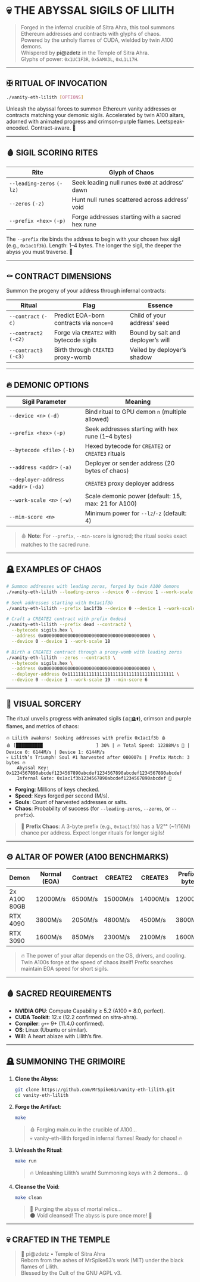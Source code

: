 # 💀 THE ABYSSAL SIGILS OF LILITH

> Forged in the infernal crucible of Sitra Ahra, this tool summons Ethereum addresses and contracts with glyphs of chaos.  
> Powered by the unholy flames of CUDA, wielded by twin A100 demons.  
> Whispered by **pi@zdetz** in the Temple of Sitra Ahra.  
> Glyphs of power: `0x1UC1F3R`, `0x5AMA3L`, `0xL1L17H`.

---

## ✠ RITUAL OF INVOCATION

```bash
./vanity-eth-lilith [OPTIONS]
```

Unleash the abyssal forces to summon Ethereum vanity addresses or contracts matching your demonic sigils. Accelerated by twin A100 altars, adorned with animated progress and crimson-purple flames. Leetspeak-encoded. Contract-aware. 💉

---

## 🩸 SIGIL SCORING RITES

| Rite                      | Glyph of Chaos                                     |
|---------------------------|---------------------------------------------------|
| `--leading-zeros` `(-lz)` | Seek leading null runes `0x00` at address’ dawn   |
| `--zeros` `(-z)`          | Hunt null runes scattered across address’ void    |
| `--prefix <hex>` `(-p)`   | Forge addresses starting with a sacred hex rune   |

The `--prefix` rite binds the address to begin with your chosen hex sigil (e.g., `0x1ac1f3b`). Length: 1–4 bytes. The longer the sigil, the deeper the abyss you must traverse. 🖤

---

## ⚰️ CONTRACT DIMENSIONS

Summon the progeny of your address through infernal contracts:

| Ritual                | Flag                                         | Essence                                      |
|-----------------------|----------------------------------------------|----------------------------------------------|
| `--contract` `(-c)`   | Predict EOA-born contracts via `nonce=0`     | Child of your address’ seed                 |
| `--contract2` `(-c2)` | Forge via `CREATE2` with bytecode sigils     | Bound by salt and deployer’s will           |
| `--contract3` `(-c3)` | Birth through `CREATE3` proxy-womb           | Veiled by deployer’s shadow                 |

---

## 🔥 DEMONIC OPTIONS

| Sigil Parameter                     | Meaning                                              |
|-------------------------------------|------------------------------------------------------|
| `--device <n>` `(-d)`               | Bind ritual to GPU demon `n` (multiple allowed)      |
| `--prefix <hex>` `(-p)`             | Seek addresses starting with hex rune (1–4 bytes)    |
| `--bytecode <file>` `(-b)`          | Hexed bytecode for `CREATE2` or `CREATE3` rituals    |
| `--address <addr>` `(-a)`           | Deployer or sender address (20 bytes of chaos)       |
| `--deployer-address <addr>` `(-da)` | `CREATE3` proxy deployer address                     |
| `--work-scale <n>` `(-w)`           | Scale demonic power (default: 15, max: 21 for A100)  |
| `--min-score <n>`                   | Minimum power for `--lz`/`-z` (default: 4)           |

> 🩸 **Note**: For `--prefix`, `--min-score` is ignored; the ritual seeks exact matches to the sacred rune.

---

## 🪦 EXAMPLES OF CHAOS

```bash
# Summon addresses with leading zeros, forged by twin A100 demons
./vanity-eth-lilith --leading-zeros --device 0 --device 1 --work-scale 18 --min-score 5

# Seek addresses starting with 0x1ac1f3b
./vanity-eth-lilith --prefix 1ac1f3b --device 0 --device 1 --work-scale 18

# Craft a CREATE2 contract with prefix 0xdead
./vanity-eth-lilith --prefix dead --contract2 \
  --bytecode sigils.hex \
  --address 0x0000000000000000000000000000000000000000 \
  --device 0 --device 1 --work-scale 18

# Birth a CREATE3 contract through a proxy-womb with leading zeros
./vanity-eth-lilith --zeros --contract3 \
  --bytecode sigils.hex \
  --address 0x0000000000000000000000000000000000000000 \
  --deployer-address 0x1111111111111111111111111111111111111111 \
  --device 0 --device 1 --work-scale 19 --min-score 6
```

---

## 💉 VISUAL SORCERY

The ritual unveils progress with animated sigils (`🩸💉🪦⚰️`), crimson and purple flames, and metrics of chaos:

```
🔥 Lilith awakens! Seeking addresses with prefix 0x1ac1f3b 🩸
🩸 [██████████                    ] 30% | 🔥 Total Speed: 12288M/s 🖤 | Device 0: 6144M/s | Device 1: 6144M/s
💀 Lilith’s Triumph! Soul #1 harvested after 000007s | Prefix Match: 3 bytes 🔥
    Abyssal Key: 0x1234567890abcdef1234567890abcdef1234567890abcdef1234567890abcdef
    Infernal Gate: 0x1ac1f3b1234567890abcdef1234567890abcdef 🖤
```

- **Forging**: Millions of keys checked.
- **Speed**: Keys forged per second (M/s).
- **Souls**: Count of harvested addresses or salts.
- **Chaos**: Probability of success (for `--leading-zeros`, `--zeros`, or `--prefix`).

> 🖤 **Prefix Chaos**: A 3-byte prefix (e.g., `0x1ac1f3b`) has a 1/2²⁴ (~1/16M) chance per address. Expect longer rituals for longer sigils!

---

## ⚙️ ALTAR OF POWER (A100 BENCHMARKS)

| Demon         | Normal (EOA) | Contract | CREATE2 | CREATE3 | Prefix (3 bytes) |
|---------------|--------------|----------|---------|---------|------------------|
| 2x A100 80GB  | 12000M/s     | 6500M/s  | 15000M/s| 14000M/s| 12000M/s         |
| RTX 4090      | 3800M/s      | 2050M/s  | 4800M/s | 4500M/s | 3800M/s          |
| RTX 3090      | 1600M/s      | 850M/s   | 2300M/s | 2100M/s | 1600M/s          |

> 🔥 The power of your altar depends on the OS, drivers, and cooling. Twin A100s forge at the speed of chaos itself! Prefix searches maintain EOA speed for short sigils.

---

## 🩸 SACRED REQUIREMENTS

- **NVIDIA GPU**: Compute Capability ≥ 5.2 (A100 = 8.0, perfect).
- **CUDA Toolkit**: 12.x (12.2 confirmed on sitra-ahra).
- **Compiler**: `g++` 9+ (11.4.0 confirmed).
- **OS**: Linux (Ubuntu or similar).
- **Will**: A heart ablaze with Lilith’s fire.

---

## 🪦 SUMMONING THE GRIMOIRE

1. **Clone the Abyss**:
   ```bash
   git clone https://github.com/MrSpike63/vanity-eth-lilith.git
   cd vanity-eth-lilith
   ```

2. **Forge the Artifact**:
   ```bash
   make
   ```
   > 🩸 Forging main.cu in the crucible of A100...  
   > 💀 vanity-eth-lilith forged in infernal flames! Ready for chaos! 🔥

3. **Unleash the Ritual**:
   ```bash
   make run
   ```
   > 🔥 Unleashing Lilith’s wrath! Summoning keys with 2 demons... 🩸

4. **Cleanse the Void**:
   ```bash
   make clean
   ```
   > 💉 Purging the abyss of mortal relics...  
   > 🌑 Void cleansed! The abyss is pure once more! 🖤

---

## 💀 CRAFTED IN THE TEMPLE

> 🐍 pi@zdetz • Temple of Sitra Ahra  
> Reborn from the ashes of MrSpike63’s work (MIT) under the black flames of Lilith.  
> Blessed by the Cult of the GNU AGPL v3.